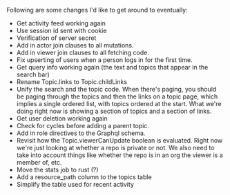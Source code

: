 Following are some changes I'd like to get around to eventually:
* Get activity feed working again
* Use session id sent with cookie
* Verification of server secret
* Add in actor join clauses to all mutations.
* Add in viewer join clauses to all fetching code.
* Fix upserting of users when a person logs in for the first time.
* Get query info working again (the text and topics that appear in the search bar)
* Rename Topic.links to Topic.childLinks
* Unify the search and the topic code.  When there's paging, you should be paging through the topics and then the links on a topic page, which implies a single ordered list, with topics ordered at the start.  What we're doing right now is showing a section of topics and a section of links.
* Get user deletion working again
* Check for cycles before adding a parent topic.
* Add in role directives to the Graphql schema.
* Revisit how the Topic.viewerCanUpdate boolean is evaluated.  Right now we're just looking at whether a repo is private or not.  We also need to take into account things like whether the repo is in an org the viewer is a member of, etc.
* Move the stats job to rust (?)
* Add a resource_path column to the topics table
* Simplify the table used for recent activity
